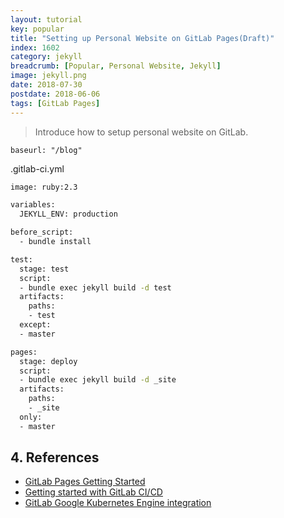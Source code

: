 ```yaml
---
layout: tutorial
key: popular
title: "Setting up Personal Website on GitLab Pages(Draft)"
index: 1602
category: jekyll
breadcrumb: [Popular, Personal Website, Jekyll]
image: jekyll.png
date: 2018-07-30
postdate: 2018-06-06
tags: [GitLab Pages]
---
```


> Introduce how to setup personal website on GitLab.

```
baseurl: "/blog"
```

.gitlab-ci.yml
```sh
image: ruby:2.3

variables:
  JEKYLL_ENV: production

before_script:
  - bundle install

test:
  stage: test
  script:
  - bundle exec jekyll build -d test
  artifacts:
    paths:
    - test
  except:
  - master

pages:
  stage: deploy
  script:
  - bundle exec jekyll build -d _site
  artifacts:
    paths:
    - _site
  only:
  - master
```
## 4. References
* [GitLab Pages Getting Started](https://docs.gitlab.com/ee/user/project/pages/index.html)
* [Getting started with GitLab CI/CD](https://docs.GitLab.com/ee/ci/quick_start/README.html)
* [GitLab Google Kubernetes Engine integration](https://about.GitLab.com/google-cloud-platform/)
